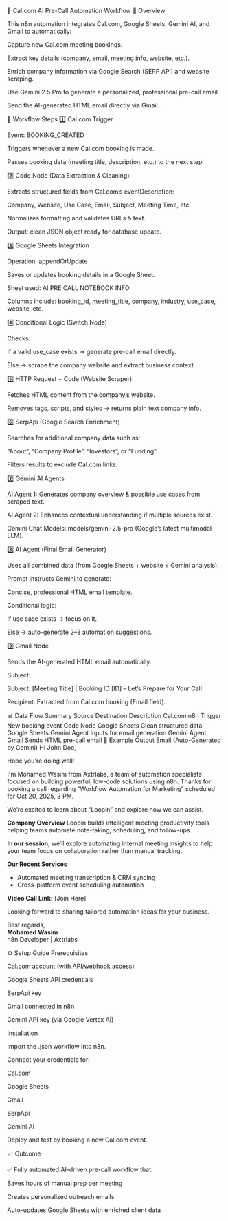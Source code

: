 🚀 Cal.com AI Pre-Call Automation Workflow
📘 Overview

This n8n automation integrates Cal.com, Google Sheets, Gemini AI, and Gmail to automatically:

Capture new Cal.com meeting bookings.

Extract key details (company, email, meeting info, website, etc.).

Enrich company information via Google Search (SERP API) and website scraping.

Use Gemini 2.5 Pro to generate a personalized, professional pre-call email.

Send the AI-generated HTML email directly via Gmail.

🧩 Workflow Steps
1️⃣ Cal.com Trigger

Event: BOOKING_CREATED

Triggers whenever a new Cal.com booking is made.

Passes booking data (meeting title, description, etc.) to the next step.

2️⃣ Code Node (Data Extraction & Cleaning)

Extracts structured fields from Cal.com’s eventDescription:

Company, Website, Use Case, Email, Subject, Meeting Time, etc.

Normalizes formatting and validates URLs & text.

Output: clean JSON object ready for database update.

3️⃣ Google Sheets Integration

Operation: appendOrUpdate

Saves or updates booking details in a Google Sheet.

Sheet used:
AI PRE CALL NOTEBOOK INFO

Columns include:
booking_id, meeting_title, company, industry, use_case, website, etc.

4️⃣ Conditional Logic (Switch Node)

Checks:

If a valid use_case exists → generate pre-call email directly.

Else → scrape the company website and extract business context.

5️⃣ HTTP Request + Code (Website Scraper)

Fetches HTML content from the company’s website.

Removes tags, scripts, and styles → returns plain text company info.

6️⃣ SerpApi (Google Search Enrichment)

Searches for additional company data such as:

“About”, “Company Profile”, “Investors”, or “Funding”

Filters results to exclude Cal.com links.

7️⃣ Gemini AI Agents

AI Agent 1: Generates company overview & possible use cases from scraped text.

AI Agent 2: Enhances contextual understanding if multiple sources exist.

Gemini Chat Models: models/gemini-2.5-pro (Google’s latest multimodal LLM).

8️⃣ AI Agent (Final Email Generator)

Uses all combined data (from Google Sheets + website + Gemini analysis).

Prompt instructs Gemini to generate:

Concise, professional HTML email template.

Conditional logic:

If use case exists → focus on it.

Else → auto-generate 2–3 automation suggestions.

9️⃣ Gmail Node

Sends the AI-generated HTML email automatically.

Subject:

Subject: [Meeting Title] | Booking ID [ID] – Let’s Prepare for Your Call


Recipient: Extracted from Cal.com booking (Email field).

📊 Data Flow Summary
Source	Destination	Description
Cal.com	n8n Trigger	New booking event
Code Node	Google Sheets	Clean structured data
Google Sheets	Gemini Agent	Inputs for email generation
Gemini Agent	Gmail	Sends HTML pre-call email
🧠 Example Output Email (Auto-Generated by Gemini)
Hi John Doe,

Hope you're doing well!

I'm Mohamed Wasim from Axtrlabs, a team of automation specialists focused on building powerful, low-code solutions using n8n. Thanks for booking a call regarding "Workflow Automation for Marketing" scheduled for Oct 20, 2025, 3 PM.

We’re excited to learn about “Loopin” and explore how we can assist.

**Company Overview**
Loopin builds intelligent meeting productivity tools helping teams automate note-taking, scheduling, and follow-ups.

**In our session**, we’ll explore automating internal meeting insights to help your team focus on collaboration rather than manual tracking.

**Our Recent Services**
- Automated meeting transcription & CRM syncing  
- Cross-platform event scheduling automation

**Video Call Link:** [Join Here]  

Looking forward to sharing tailored automation ideas for your business.

Best regards,  
**Mohamed Wasim**  
n8n Developer | Axtrlabs

⚙️ Setup Guide
Prerequisites

Cal.com account (with API/webhook access)

Google Sheets API credentials

SerpApi key

Gmail connected in n8n

Gemini API key (via Google Vertex AI)

Installation

Import the .json workflow into n8n.

Connect your credentials for:

Cal.com

Google Sheets

Gmail

SerpApi

Gemini AI

Deploy and test by booking a new Cal.com event.

📈 Outcome

✅ Fully automated AI-driven pre-call workflow that:

Saves hours of manual prep per meeting

Creates personalized outreach emails

Auto-updates Google Sheets with enriched client data

